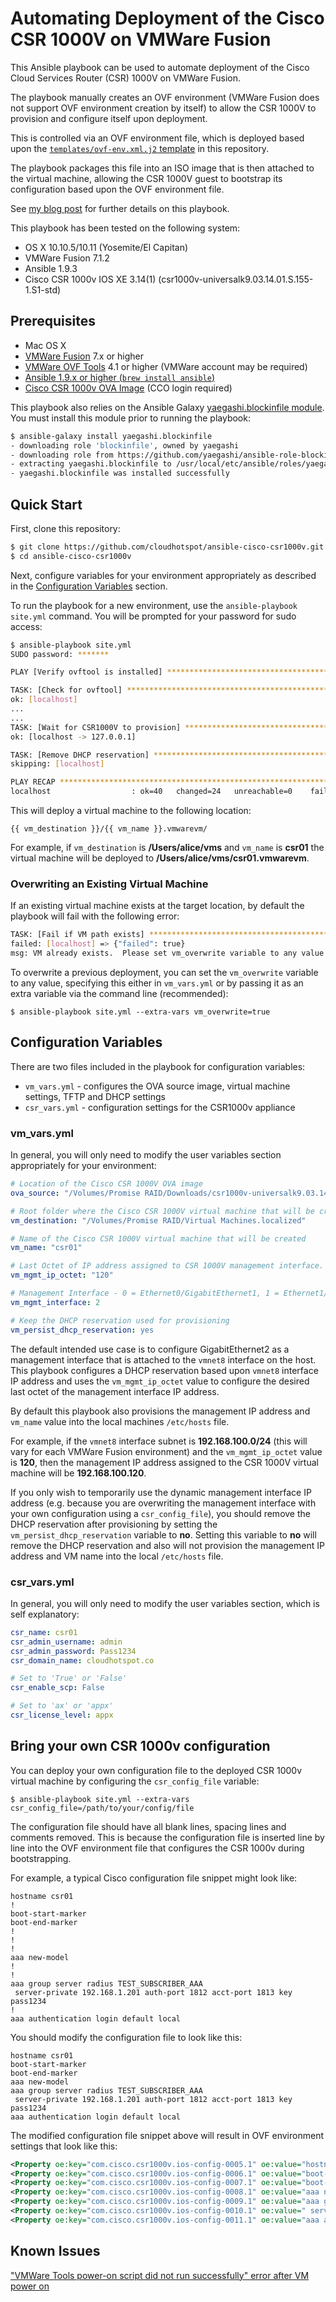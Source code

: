 # Automating Deployment of the Cisco CSR 1000V on VMWare Fusion

This Ansible playbook can be used to automate deployment of the Cisco Cloud Services Router (CSR) 1000V on VMWare Fusion.  

The playbook manually creates an OVF environment (VMWare Fusion does not support OVF environment creation by itself) to allow the CSR 1000V to provision and configure itself upon deployment.  

This is controlled via an OVF environment file, which is deployed based upon the <a href="https://github.com/cloudhotspot/ansible-cisco-csr1000v/blob/master/templates/ovf-env.xml.j2" target="_blank">`templates/ovf-env.xml.j2` template</a> in this repository.  

The playbook packages this file into an ISO image that is then attached to the virtual machine, allowing the CSR 1000V guest to bootstrap its configuration based upon the OVF environment file.

See <a href="http://pseudo.co.de/ansible-cisco-csr1000v/" target="_blank">my blog post</a> for further details on this playbook.

This playbook has been tested on the following system:

- OS X 10.10.5/10.11 (Yosemite/El Capitan)
- VMWare Fusion 7.1.2
- Ansible 1.9.3
- Cisco CSR 1000v IOS XE 3.14(1)  (csr1000v-universalk9.03.14.01.S.155-1.S1-std)

## Prerequisites

- Mac OS X
- <a href="http://www.vmware.com/products/fusion" target="_blank">VMWare Fusion</a> 7.x or higher
- <a href="https://www.vmware.com/support/developer/ovf/" target="_blank">VMWare OVF Tools</a> 4.1 or higher (VMWare account may be required)
- <a href="http://www.ansible.com/" target="_blank">Ansible 1.9.x or higher (`brew install ansible`)
- <a href="https://software.cisco.com/download/release.html?mdfid=284364978&softwareid=282046477&release=3.14.1S&relind=AVAILABLE&rellifecycle=ED&reltype=latest" target="_blank">Cisco CSR 1000v OVA Image</a> (CCO login required)

This playbook also relies on the Ansible Galaxy <a href="https://github.com/yaegashi/ansible-role-blockinfile" target="_blank">yaegashi.blockinfile module</a>.  You must install this module prior to running the playbook:

```bash
$ ansible-galaxy install yaegashi.blockinfile
- downloading role 'blockinfile', owned by yaegashi
- downloading role from https://github.com/yaegashi/ansible-role-blockinfile/archive/v0.5.tar.gz
- extracting yaegashi.blockinfile to /usr/local/etc/ansible/roles/yaegashi.blockinfile
- yaegashi.blockinfile was installed successfully
```

## Quick Start

First, clone this repository:

```bash
$ git clone https://github.com/cloudhotspot/ansible-cisco-csr1000v.git
$ cd ansible-cisco-csr1000v
``` 

Next, configure variables for your environment appropriately as described in the <a href="#configuration-variables">Configuration Variables</a> section.  

To run the playbook for a new environment, use the `ansible-playbook site.yml` command.  You will be prompted for your password for sudo access:

```bash
$ ansible-playbook site.yml
SUDO password: *******

PLAY [Verify ovftool is installed] ********************************************

TASK: [Check for ovftool] *****************************************************
ok: [localhost]
...
...
TASK: [Wait for CSR1000V to provision] ****************************************
ok: [localhost -> 127.0.0.1]

TASK: [Remove DHCP reservation] ***********************************************
skipping: [localhost]

PLAY RECAP ********************************************************************
localhost                  : ok=40   changed=24   unreachable=0    failed=0
```

This will deploy a virtual machine to the following location:

`{{ vm_destination }}/{{ vm_name }}.vmwarevm/`

For example, if `vm_destination` is **/Users/alice/vms** and `vm_name` is **csr01** the virtual machine will be deployed to **/Users/alice/vms/csr01.vmwarevm**.

### Overwriting an Existing Virtual Machine

If an existing virtual machine exists at the target location, by default the playbook will fail with the following error:

```bash
TASK: [Fail if VM path exists] ************************************************
failed: [localhost] => {"failed": true}
msg: VM already exists.  Please set vm_overwrite variable to any value to overwrite the existing VM
``` 

To overwrite a previous deployment, you can set the `vm_overwrite` variable to any value, specifying this either in `vm_vars.yml` or by passing it as an extra variable via the command line (recommended):

`$ ansible-playbook site.yml --extra-vars vm_overwrite=true`

## <a name="configuration-variables"></a>Configuration Variables

There are two files included in the playbook for configuration variables:

- `vm_vars.yml` - configures the OVA source image, virtual machine settings, TFTP and DHCP settings
- `csr_vars.yml` - configuration settings for the CSR1000v appliance

### vm_vars.yml

In general, you will only need to modify the user variables section appropriately for your environment:

```yaml
# Location of the Cisco CSR 1000V OVA image 
ova_source: "/Volumes/Promise RAID/Downloads/csr1000v-universalk9.03.14.01.S.155-1.S1-std.ova"

# Root folder where the Cisco CSR 1000V virtual machine that will be created
vm_destination: "/Volumes/Promise RAID/Virtual Machines.localized"

# Name of the Cisco CSR 1000V virtual machine that will be created
vm_name: "csr01"

# Last Octet of IP address assigned to CSR 1000V management interface.  This value should be between 3 and 127.
vm_mgmt_ip_octet: "120"

# Management Interface - 0 = Ethernet0/GigabitEthernet1, 1 = Ethernet1/GigabitEthernet2, 2 = Ethernet2/GigabitEthernet2
vm_mgmt_interface: 2

# Keep the DHCP reservation used for provisioning
vm_persist_dhcp_reservation: yes
```

The default intended use case is to configure GigabitEthernet2 as a management interface that is attached to the `vmnet8` interface on the host.  This playbook configures a DHCP reservation based upon `vmnet8` interface IP address and uses the `vm_mgmt_ip_octet` value to configure the desired last octet of the management interface IP address.

By default this playbook also provisions the management IP address and `vm_name` value into the local machines `/etc/hosts` file.

For example, if the `vmnet8` interface subnet is **192.168.100.0/24** (this will vary for each VMWare Fusion environment) and the `vm_mgmt_ip_octet` value is **120**, then the management IP address assigned to the CSR 1000V virtual machine will be **192.168.100.120**.  

If you only wish to temporarily use the dynamic management interface IP address (e.g. because you are overwriting the management interface with your own configuration using a `csr_config_file`), you should remove the DHCP reservation after provisioning by setting the `vm_persist_dhcp_reservation` variable to **no**.  Setting this variable to **no** will remove the DHCP reservation and also will not provision the management IP address and VM name into the local `/etc/hosts` file.

### csr_vars.yml

In general, you will only need to modify the user variables section, which is self explanatory:

```yaml
csr_name: csr01
csr_admin_username: admin
csr_admin_password: Pass1234
csr_domain_name: cloudhotspot.co

# Set to 'True' or 'False'
csr_enable_scp: False

# Set to 'ax' or 'appx'
csr_license_level: appx
```

## Bring your own CSR 1000v configuration

You can deploy your own configuration file to the deployed CSR 1000v virtual machine by configuring the `csr_config_file` variable:

`$ ansible-playbook site.yml --extra-vars csr_config_file=/path/to/your/config/file`

The configuration file should have all blank lines, spacing lines and comments removed.  This is because the configuration file is inserted line by line into the OVF environment file that configures the CSR 1000v during bootstrapping.

For example, a typical Cisco configuration file snippet might look like:

```
hostname csr01
!
boot-start-marker
boot-end-marker
!
!
!
aaa new-model
!
!
aaa group server radius TEST_SUBSCRIBER_AAA
 server-private 192.168.1.201 auth-port 1812 acct-port 1813 key pass1234
!
aaa authentication login default local
```
You should modify the configuration file to look like this:

```
hostname csr01
boot-start-marker
boot-end-marker
aaa new-model
aaa group server radius TEST_SUBSCRIBER_AAA
 server-private 192.168.1.201 auth-port 1812 acct-port 1813 key pass1234
aaa authentication login default local
```

The modified configuration file snippet above will result in OVF environment settings that look like this:

```xml
<Property oe:key="com.cisco.csr1000v.ios-config-0005.1" oe:value="hostname csr01"/>
<Property oe:key="com.cisco.csr1000v.ios-config-0006.1" oe:value="boot-start-marker"/>
<Property oe:key="com.cisco.csr1000v.ios-config-0007.1" oe:value="boot-end-marker"/>
<Property oe:key="com.cisco.csr1000v.ios-config-0008.1" oe:value="aaa new-model"/>
<Property oe:key="com.cisco.csr1000v.ios-config-0009.1" oe:value="aaa group server radius TEST_SUBSCRIBER_AAA"/>
<Property oe:key="com.cisco.csr1000v.ios-config-0010.1" oe:value=" server-private 192.168.1.201 auth-port 1812 acct-port 1813 key pass1234"/>
<Property oe:key="com.cisco.csr1000v.ios-config-0011.1" oe:value="aaa authentication login default local"/>
```

## Known Issues

<a href="https://github.com/cloudhotspot/ansible-cisco-csr1000v/issues/1">"VMWare Tools power-on script did not run successfully" error after VM power on</a>